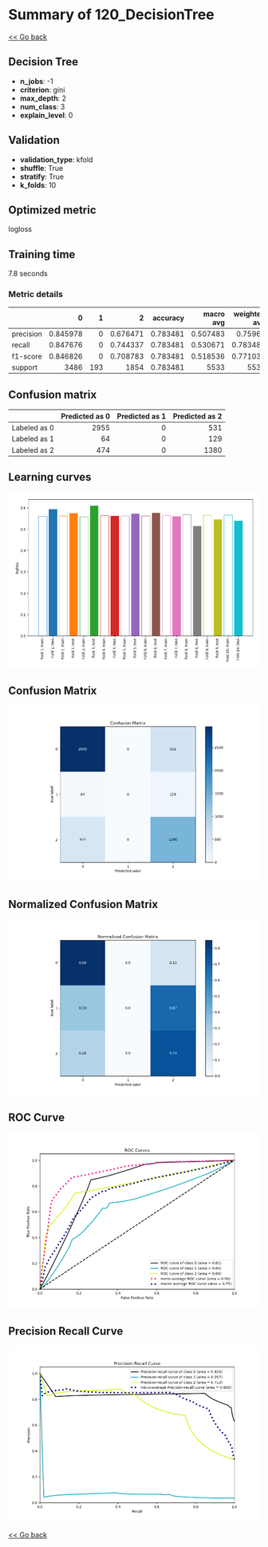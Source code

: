 # Summary of 120_DecisionTree

[<< Go back](../README.md)


## Decision Tree
- **n_jobs**: -1
- **criterion**: gini
- **max_depth**: 2
- **num_class**: 3
- **explain_level**: 0

## Validation
 - **validation_type**: kfold
 - **shuffle**: True
 - **stratify**: True
 - **k_folds**: 10

## Optimized metric
logloss

## Training time

7.8 seconds

### Metric details
|           |           0 |   1 |           2 |   accuracy |   macro avg |   weighted avg |   logloss |
|:----------|------------:|----:|------------:|-----------:|------------:|---------------:|----------:|
| precision |    0.845978 |   0 |    0.676471 |   0.783481 |    0.507483 |       0.75967  |  0.565019 |
| recall    |    0.847676 |   0 |    0.744337 |   0.783481 |    0.530671 |       0.783481 |  0.565019 |
| f1-score  |    0.846826 |   0 |    0.708783 |   0.783481 |    0.518536 |       0.771032 |  0.565019 |
| support   | 3486        | 193 | 1854        |   0.783481 | 5533        |    5533        |  0.565019 |


## Confusion matrix
|              |   Predicted as 0 |   Predicted as 1 |   Predicted as 2 |
|:-------------|-----------------:|-----------------:|-----------------:|
| Labeled as 0 |             2955 |                0 |              531 |
| Labeled as 1 |               64 |                0 |              129 |
| Labeled as 2 |              474 |                0 |             1380 |

## Learning curves
![Learning curves](learning_curves.png)
## Confusion Matrix

![Confusion Matrix](confusion_matrix.png)


## Normalized Confusion Matrix

![Normalized Confusion Matrix](confusion_matrix_normalized.png)


## ROC Curve

![ROC Curve](roc_curve.png)


## Precision Recall Curve

![Precision Recall Curve](precision_recall_curve.png)



[<< Go back](../README.md)
